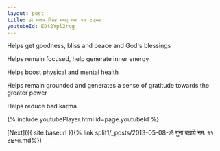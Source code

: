 ```yaml
---
layout: post
title: ॐ नक्षत्र विग्रह मथए नमः ११ टाइम्स
youtubeId: EDt2Ypl2rcg
---
```

 
 
Helps get goodness, bliss and peace and God's blessings
 
Helps remain focused, help generate inner energy 
 
Helps boost physical and mental health 
 
Helps remain grounded and generates a sense of gratitude towards the greater power 
 
Helps reduce bad karma
 
 
 
 


{% include youtubePlayer.html id=page.youtubeId %}
 
[Next]({{ site.baseurl }}{% link  split1/_posts/2013-05-08-ॐ गुना बढ़ाये नमः ११ टाइम्स.md%})
 
